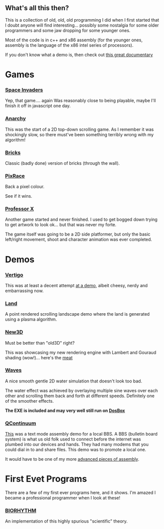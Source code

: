 
## What's all this then?

This is a collection of old, old, old programming I did when I first started that I doubt anyone will find interesting... possibly some nostalgia for some older programmers and some jaw dropping for some younger ones.

Most of the code is in c++ and x86 assembly (for the younger ones, assembly is the language of the x86 intel series of processors).

If you don't know what a demo is, then check out [this great documentary](https://www.youtube.com/watch?v=5MexnBunH_g)


# Games

### [Space Invaders](https://github.com/paulcarroll/memory-lane/tree/master/src/games/SPC_INV)

Yep, that game.... again
Was reasonably close to being playable, maybe I'll finish it off in javascript one day.

### [Anarchy](https://github.com/paulcarroll/memory-lane/tree/master/src/games/ANARCHY)

This was the start of a 2D top-down scrolling game. As I remember it was shockingly slow, so there must've been something terribly wrong with my algorithm!

### [Bricks](https://github.com/paulcarroll/memory-lane/tree/master/src/games/BRICKS)

Classic (badly done) version of bricks (through the wall).

### [PixRace](https://github.com/paulcarroll/memory-lane/tree/master/src/games/PIXRACE)

Back a pixel colour.

See if it wins.

### [Professor X](https://github.com/paulcarroll/memory-lane/tree/master/src/games/PROF_X)

Another game started and never finished. I used to get bogged down trying to get artwork to look ok... but that was never my forte.

The game itself was going to be a 2D side platformer, but only the basic left/right movement, shoot and character animation was ever completed.


# Demos

### [Vertigo](https://github.com/paulcarroll/memory-lane/tree/master/src/demos/VERTIGO)
This was at least a decent attempt [at a demo](https://github.com/paulcarroll/memory-lane/tree/master/src/demos/VERTIGO), albeit cheesy, nerdy and embarrassing now.

### [Land](https://github.com/paulcarroll/memory-lane/tree/master/src/demos/LAND)
A point rendered scrolling landscape demo where the land is generated using a plasma algorithm.

### [New3D](https://github.com/paulcarroll/memory-lane/tree/master/src/demos/NEW3D)
Must be better than "old3D" right? 

This was showcasing my new rendering engine with Lambert and Gouraud shading (wow!)... here's the [meat](https://github.com/paulcarroll/memory-lane/blob/master/src/demos/NEW3D/NEW3D.CPP)

### [Waves](https://github.com/paulcarroll/memory-lane/tree/master/src/demos/WAVES)
A nice smooth gentle 2D water simulation that doesn't look too bad.

The water effect was achieved by overlaying multiple sine waves over each other and scrolling them back and forth at different speeds. Definitely one of the smoother effects.

**The EXE is included and may very well still run on [DosBox](https://www.dosbox.com/)**

### [QContinuum](https://github.com/paulcarroll/memory-lane/tree/master/src/demos/QCONT)
[This](https://github.com/paulcarroll/memory-lane/blob/master/src/demos/QCONT/QCONT.ASM) was a text mode assembly demo for a local BBS. A BBS (bulletin board system) is what us old folk used to connect before the internet was plumbed into our devices and hands. They had many modems that you could dial in to and share files. This demo was to promote a local one.

It would have to be one of my more [advanced pieces of assembly](https://github.com/paulcarroll/memory-lane/blob/master/src/demos/QCONT/QCONT.ASM). 


# First Evet Programs

There are a few of my first ever programs here, and it shows. I'm amazed I became a professional programmer when I look at these!

### [BIORHYTHM](https://github.com/paulcarroll/memory-lane/blob/master/src/first-programs/BRHYTHM/BRHYTHM.PAS)
An implementation of this highly spurious "scientific" theory.

